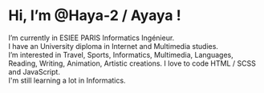 # Hi, I’m @Haya-2 / Ayaya !

I’m currently in ESIEE PARIS Informatics Ingénieur. <br>
I have an University diploma in Internet and Multimedia studies. <br>
I’m interested in Travel, Sports, Informatics, Multimedia, Languages, Reading, Writing, Animation, Artistic creations. I love to code HTML / SCSS and JavaScript. <br>
I'm still learning a lot in Informatics.

